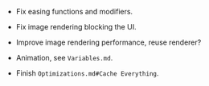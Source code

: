 * Fix easing functions and modifiers.
* Fix image rendering blocking the UI.
* Improve image rendering performance, reuse renderer?

* Animation, see `Variables.md`.
* Finish `Optimizations.md#Cache Everything`.